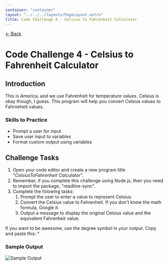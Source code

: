 ```yaml
---
container: "container"
layout: "../../../layouts/PageLayout.astro"
title: Code Challenge 4 - Celsius to Fahrenheit Calculator
---
```


[← Back](/comp-sci/code-challenges/)

# Code Challenge 4 - Celsius to Fahrenheit Calculator

## Introduction

This is America, and we use Fahrenheit for temperature values. Celsius is okay though, I guess. This program will help you convert Celsius values to Fahrneheit values.

### Skills to Practice

- Prompt a user for input
- Save user input to variables
- Format custom output using variables

## Challenge Tasks

1. Open your code editor and create a new program title "_CelsiusToFahrenheit Calculator_".
2. Remember, if you complete this challenge using Node.js, then you need to import the package, "readline-sync".
3. Complete the folowing tasks:
   1. Prompt the user to enter a value to represent Celsius.
   2. Convert the Celsius value to Fahrenheit. If you don't know the math formula, Google it.
   3. Output a message to display the original Celsius value and the equivalent Fahrenheit value.

If you want to be awesome, use the degree symbol in your output. Copy and paste this: °

### Sample Output

![Sample Output](/assets/img/code-challenges/challenge-4-cel-to-fahr-sample.gif)
